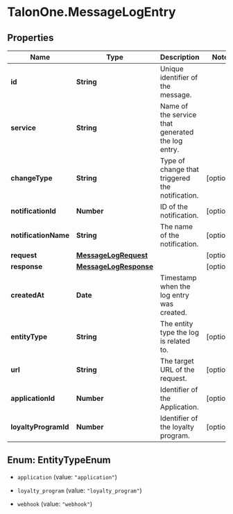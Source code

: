 # TalonOne.MessageLogEntry

## Properties

Name | Type | Description | Notes
------------ | ------------- | ------------- | -------------
**id** | **String** | Unique identifier of the message. | 
**service** | **String** | Name of the service that generated the log entry. | 
**changeType** | **String** | Type of change that triggered the notification. | [optional] 
**notificationId** | **Number** | ID of the notification. | [optional] 
**notificationName** | **String** | The name of the notification. | [optional] 
**request** | [**MessageLogRequest**](MessageLogRequest.md) |  | [optional] 
**response** | [**MessageLogResponse**](MessageLogResponse.md) |  | [optional] 
**createdAt** | **Date** | Timestamp when the log entry was created. | 
**entityType** | **String** | The entity type the log is related to.  | [optional] 
**url** | **String** | The target URL of the request. | [optional] 
**applicationId** | **Number** | Identifier of the Application. | [optional] 
**loyaltyProgramId** | **Number** | Identifier of the loyalty program. | [optional] 



## Enum: EntityTypeEnum


* `application` (value: `"application"`)

* `loyalty_program` (value: `"loyalty_program"`)

* `webhook` (value: `"webhook"`)




